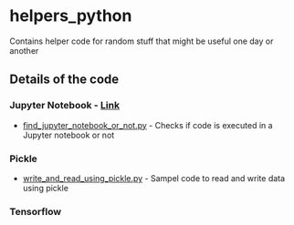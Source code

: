 # helpers_python
Contains helper code for random stuff that might be useful one day or another


## Details of the code

### Jupyter Notebook - [Link](src/jupyter_notebook)
-  [find_jupyter_notebook_or_not.py](src/jupyter_notebook/find_jupyter_notebook_or_not.py) - Checks if code is executed in a Jupyter notebook or not

### Pickle
- [write_and_read_using_pickle.py](src/pickle_notes/write_and_read_using_pickle.py) - Sampel code to read and write data using pickle

### Tensorflow
